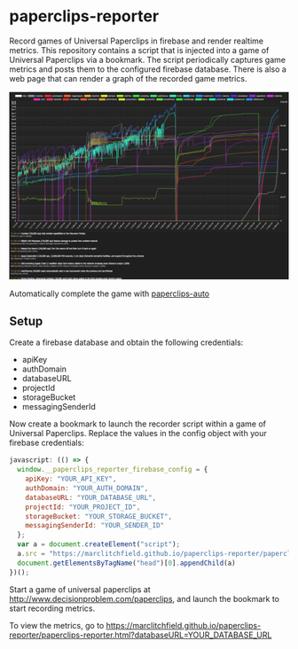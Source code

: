 # paperclips-reporter
Record games of Universal Paperclips in firebase and render realtime metrics. This repository contains a script that is injected into a game of Universal Paperclips via a bookmark. The script periodically captures game metrics and posts them to the configured firebase database. There is also a web page that can render a graph of the recorded game metrics.

[![Screenshot](/img/screenshot.png)](https://raw.githubusercontent.com/marclitchfield/paperclips-reporter/master/img/screenshot.png)

Automatically complete the game with [paperclips-auto](https://github.com/marclitchfield/paperclips-auto)

## Setup
Create a firebase database and obtain the following credentials:

* apiKey
* authDomain
* databaseURL
* projectId
* storageBucket
* messagingSenderId

Now create a bookmark to launch the recorder script within a game of Universal Paperclips. Replace the values in the config object with your firebase credentials:

```javascript
javascript: (() => {
  window.__paperclips_reporter_firebase_config = {
    apiKey: "YOUR_API_KEY",
    authDomain: "YOUR_AUTH_DOMAIN",
    databaseURL: "YOUR_DATABASE_URL",
    projectId: "YOUR_PROJECT_ID",
    storageBucket: "YOUR_STORAGE_BUCKET",
    messagingSenderId: "YOUR_SENDER_ID"
  };
  var a = document.createElement("script"); 
  a.src = "https://marclitchfield.github.io/paperclips-reporter/paperclips-reporter.js"; 
  document.getElementsByTagName("head")[0].appendChild(a) 
})();
```

Start a game of universal paperclips at http://www.decisionproblem.com/paperclips, and launch the bookmark to start recording metrics.

To view the metrics, go to https://marclitchfield.github.io/paperclips-reporter/paperclips-reporter.html?databaseURL=YOUR_DATABASE_URL
